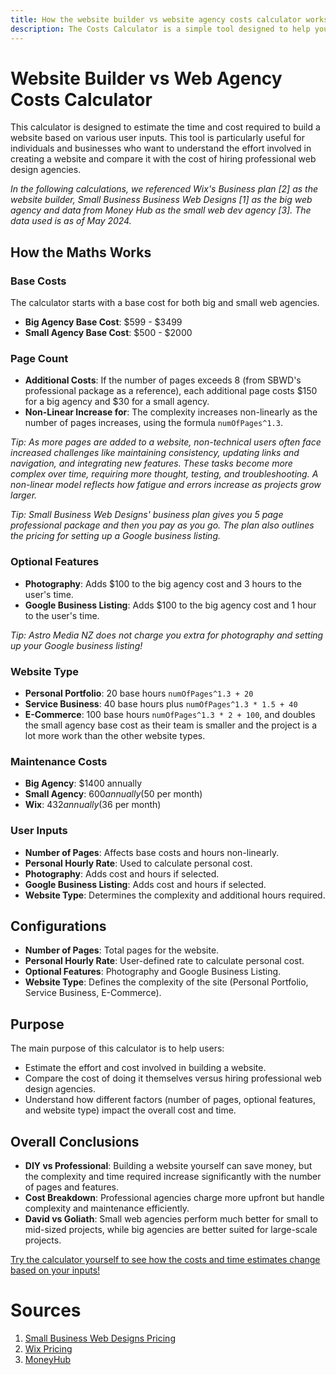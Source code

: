 ```yaml
---
title: How the website builder vs website agency costs calculator works
description: The Costs Calculator is a simple tool designed to help you estimate the time and cost involved in building a website based on your specific needs. You can input details like the number of pages, your personal hourly rate, and whether you want features like photography and Google Business listing. The calculator also lets you choose the difficulty of the website (e.g., Personal Portfolio, Service Business, E-Commerce), and then calculates the total hours you would spend and how much money you could potentially save by hiring a professional web agency instead of doing it yourself.
---
```


# Website Builder vs Web Agency Costs Calculator

This calculator is designed to estimate the time and cost required to build a website based on various user inputs. This tool is particularly useful for individuals and businesses who want to understand the effort involved in creating a website and compare it with the cost of hiring professional web design agencies.

<em>In the following calculations, we referenced Wix's Business plan [2] as the website builder, Small Business Business Web Designs [1] as the big web agency and data from Money Hub as the small web dev agency [3]. The data used is as of May 2024.</em>

## How the Maths Works

### Base Costs

The calculator starts with a base cost for both big and small web agencies.

- **Big Agency Base Cost**: $599 - $3499
- **Small Agency Base Cost**: $500 - $2000

### Page Count

- **Additional Costs**: If the number of pages exceeds 8 (from SBWD's professional package as a reference), each additional page costs $150 for a big agency and $30 for a small agency.
- **Non-Linear Increase for**: The complexity increases non-linearly as the number of pages increases, using the formula `numOfPages^1.3`.

<em>Tip: As more pages are added to a website, non-technical users often face increased challenges like maintaining consistency, updating links and navigation, and integrating new features. These tasks become more complex over time, requiring more thought, testing, and troubleshooting. A non-linear model reflects how fatigue and errors increase as projects grow larger.</em>

<em>Tip: Small Business Web Designs' business plan gives you 5 page professional package and then you pay as you go. The plan also outlines the pricing for setting up a Google business listing.</em>

### Optional Features

- **Photography**: Adds $100 to the big agency cost and 3 hours to the user's time.
- **Google Business Listing**: Adds $100 to the big agency cost and 1 hour to the user's time.

<em>Tip: Astro Media NZ does not charge you extra for photography and setting up your Google business listing!</em>

### Website Type

- **Personal Portfolio**: 20 base hours `numOfPages^1.3 + 20`
- **Service Business**: 40 base hours plus `numOfPages^1.3 * 1.5 + 40`
- **E-Commerce**: 100 base hours `numOfPages^1.3 * 2 + 100`, and doubles the small agency base cost as their team is smaller and the project is a lot more work than the other website types.

### Maintenance Costs

- **Big Agency**: $1400 annually
- **Small Agency**: $600 annually ($50 per month)
- **Wix**: $432 annually ($36 per month)

### User Inputs

- **Number of Pages**: Affects base costs and hours non-linearly.
- **Personal Hourly Rate**: Used to calculate personal cost.
- **Photography**: Adds cost and hours if selected.
- **Google Business Listing**: Adds cost and hours if selected.
- **Website Type**: Determines the complexity and additional hours required.

## Configurations

- **Number of Pages**: Total pages for the website.
- **Personal Hourly Rate**: User-defined rate to calculate personal cost.
- **Optional Features**: Photography and Google Business Listing.
- **Website Type**: Defines the complexity of the site (Personal Portfolio, Service Business, E-Commerce).

## Purpose

The main purpose of this calculator is to help users:

- Estimate the effort and cost involved in building a website.
- Compare the cost of doing it themselves versus hiring professional web design agencies.
- Understand how different factors (number of pages, optional features, and website type) impact the overall cost and time.

## Overall Conclusions

- **DIY vs Professional**: Building a website yourself can save money, but the complexity and time required increase significantly with the number of pages and features.
- **Cost Breakdown**: Professional agencies charge more upfront but handle complexity and maintenance efficiently.
- **David vs Goliath**: Small web agencies perform much better for small to mid-sized projects, while big agencies are better suited for large-scale projects.

[Try the calculator yourself to see how the costs and time estimates change based on your inputs!](/resources/costs-calculator)

# Sources

1. [Small Business Web Designs Pricing](https://www.smallbusinesswebdesigns.co.nz/pricing.html)
2. [Wix Pricing](https://www.wix.com/plans)
3. [MoneyHub](https://www.moneyhub.co.nz/auckland-web-designers.html)
